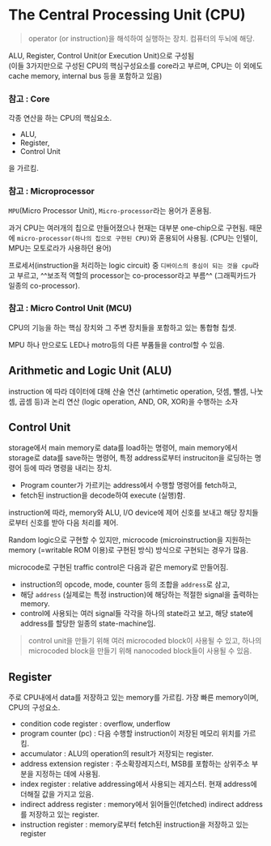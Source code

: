 # The Central Processing Unit (CPU)

> operator (or instruction)을 해석하여 실행하는 장치. 컴퓨터의 두뇌에 해당.

ALU, Register, Control Unit(or Execution Unit)으로 구성됨  
(이들 3가지만으로 구성된 CPU의 핵심구성요소를 core라고 부르며, CPU는 이 외에도 cache memory, internal bus 등을 포함하고 있음)

### 참고 : Core

각종 연산을 하는 CPU의 핵심요소.  

* ALU, 
* Register, 
* Control Unit

을 가르킴.

### 참고 : Microprocessor

`MPU`(Micro Processor Unit), `Micro-processor`라는 용어가 혼용됨.

과거 CPU는 여러개의 칩으로 만들어졌으나 현재는 대부분 one-chip으로 구현됨. 때문에 `micro-processor(하나의 칩으로 구현된 CPU)`와 혼용되어 사용됨. (CPU는 인텔이, MPU는 모토로라가 사용하던 용어)

프로세서(instruction을 처리하는 logic circuit) 중 `디바이스의 중심이 되는 것을 cpu`라고 부르고, ^^보조적 역할의 processor는 co-processor라고 부름^^ (그래픽카드가 일종의 co-processor).

### 참고 : Micro Control Unit (MCU)

CPU의 기능을 하는 핵심 장치와 그 주변 장치들을 포함하고 있는 통합형 칩셋.

MPU 하나 만으로도 LED나 motro등의 다른 부품들을 control할 수 있음.

## Arithmetic and Logic Unit (ALU)

instruction 에 따라 데이터에 대해 산술 연산 (arhtimetic operation, 덧셈, 뺄셈, 나눗셈, 곱셈 등)과 논리 연산 (logic operation, AND, OR, XOR)을 수행하는 소자

## Control Unit

storage에서 main memory로 data를 load하는 명령어, main memory에서 storage로 data를 save하는 명령어, 특정 address로부터 instruciton을 로딩하는 명령어 등에 따라 명령을 내리는 장치.

* Program counter가 가르키는 address에서 수행할 명령어를 fetch하고,
* fetch된 instruction을 decode하여 execute (실행)함.

instruction에 따라, memory와 ALU, I/O device에 제어 신호를 보내고 해당 장치들로부터 신호를 받아 다음 처리를 제어.

Random logic으로 구현할 수 있지만, microcode (microinstruction을 지원하는 memory (=writable ROM 이용)로 구현된 방식) 방식으로 구현되는 경우가 많음.

microcode로 구현된 traffic control은 다음과 같은 memory로 만들어짐.

* instruction의 opcode, mode, counter 등의 조합을 `address`로 삼고,
* 해당 `address` (실제로는 특정 instruction)에 해당하는 적절한 signal을 출력하는 memory.
* control에 사용되는 여러 signal들 각각을 하나의 state라고 보고, 해당 state에 address를 할당한 일종의 state-machine임.

> control unit을 만들기 위해 여러 microcoded block이 사용될 수 있고, 하나의 microcoded block을 만들기 위해 nanocoded block들이 사용될 수 있음. 

## Register

주로 CPU내에서 data를 저장하고 있는 memory를 가르킴. 가장 빠른 memory이며, CPU의 구성요소.

* condition code register : overflow, underflow
* program counter (pc) : 다음 수행할 instruction이 저장된 메모리 위치를 가르킴.
* accumulator : ALU의 operation의 result가 저장되는 register.
* address extension register : 주소확장레지스터, MSB를 포함하는 상위주소 부분을 지정하는 데에 사용됨.
* index register : relative addressing에서 사용되는 레지스터. 현재 address에 더해질 값을 가지고 있음.
* indirect address register : memory에서 읽어들인(fetched) indirect address를 저장하고 있는 register.
* instruction register : memory로부터 fetch된 instruction을 저장하고 있는 register
